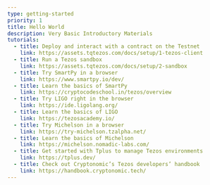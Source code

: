 ```yaml
---
type: getting-started
priority: 1
title: Hello World
description: Very Basic Introductory Materials
tutorials:
  - title: Deploy and interact with a contract on the Testnet
    link: https://assets.tqtezos.com/docs/setup/1-tezos-client
  - title: Run a Tezos sandbox
    link: https://assets.tqtezos.com/docs/setup/2-sandbox
  - title: Try SmartPy in a browser
    link: https://www.smartpy.io/dev/
  - title: Learn the basics of SmartPy
    link: https://cryptocodeschool.in/tezos/overview
  - title: Try LIGO right in the browser
    link: https://ide.ligolang.org/
  - title: Learn the basics of LIGO
    link: https://tezosacademy.io/
  - title: Try Michelson in a browser
    link: https://try-michelson.tzalpha.net/
  - title: Learn the basics of Michelson
    link: https://michelson.nomadic-labs.com/
  - title: Get started with Tplus to manage Tezos environments
    link: https://tplus.dev/
  - title: Check out Cryptonomic’s Tezos developers’ handbook
    link: https://handbook.cryptonomic.tech/
---
```

